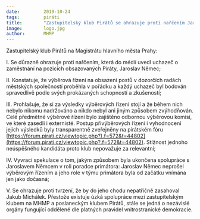 ```yaml
---
date:         2019-10-24
tags:         piráti
title:        "Zastupitelský klub Pirátů se ohrazuje proti nařčením Jaroslava Němce"
image: 	      logo.jpg
author:       MHMP
---
```


Zastupitelský klub Pirátů na Magistrátu hlavního města Prahy:

I. Se důrazně ohrazuje proti nařčením, která do médií uvedl uchazeč o zaměstnání na pozicích obsazovaných Piráty, Jaroslav Němec;

II. Konstatuje, že výběrová řízení na obsazení postů v dozorčích radách městských společností proběhla v pořádku a každý uchazeč byl bodován spravedlivě podle svých prokázaných schopností a zkušeností;

III. Prohlašuje, že si za výsledky výběrových řízení stojí a že během nich nebylo nikomu nadržováno a nikdo nebyl ani jiným způsobem zvýhodňován. Celé předmětné výběrové řízení bylo zajištěno odbornou výběrovou komisí, ve které zasedli i externisté. Postup přivýběrových řízení i vyhodnocení jejich výsledků byly transparentně zveřejněny na pirátském fóru [https://forum.pirati.cz/viewtopic.php?).f=572&t=44802](https://forum.pirati.cz/viewtopic.php?.f=572&t=44802). Stížnost jednoho neúspěšného kandidáta proto klub nepovažuje za relevantní;

IV. Vyvrací spekulace o tom, jakým způsobem byla ukončena spolupráce s Jaroslavem Němcem v roli poradce primátora: Jaroslav Němec neprošel výběrovým řízením a jeho role v týmu primátora byla od začátku vnímána jen jako dočasná;

V. Se ohrazuje proti tvrzení, že by do jeho chodu nepatřičně zasahoval Jakub Michálek. Přestože existuje úzká spolupráce mezi zastupitelským klubem na MHMP a poslaneckým klubem Pirátů, stále se jedná o nezávislé orgány fungující oddělené dle platných pravidel vnitrostranické demokracie. 
